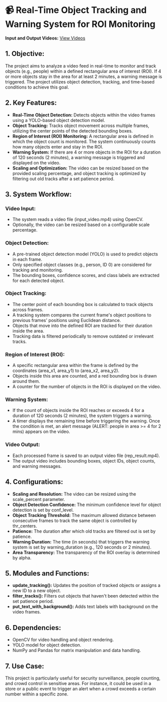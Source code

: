 # 📹 Real-Time Object Tracking and Warning System for ROI Monitoring

**Input and Output Videos:** [View Videos](https://bit.ly/3LQANQW)

## 1. Objective:
The project aims to analyze a video feed in real-time to monitor and track objects (e.g., people) within a defined rectangular area of interest (ROI). If 4 or more objects stay in the area for at least 2 minutes, a warning message is triggered. The project utilizes object detection, tracking, and time-based conditions to achieve this goal.

## 2. Key Features:
- **Real-Time Object Detection:** Detects objects within the video frames using a YOLO-based object detection model.
- **Object Tracking:** Tracks object movement across multiple frames, utilizing the center points of the detected bounding boxes.
- **Region of Interest (ROI) Monitoring:** A rectangular area is defined in which the object count is monitored. The system continuously counts how many objects enter and stay in the ROI.
- **Warning System:** If there are 4 or more objects in the ROI for a duration of 120 seconds (2 minutes), a warning message is triggered and displayed on the video.
- **Scaling and Optimization:** The video can be resized based on the provided scaling percentage, and object tracking is optimized by filtering out old tracks after a set patience period.

## 3. System Workflow:
### Video Input:
- The system reads a video file (input_video.mp4) using OpenCV.
- Optionally, the video can be resized based on a configurable scale percentage.

### Object Detection:
- A pre-trained object detection model (YOLO) is used to predict objects in each frame.
- Only specified object classes (e.g., person, ID 0) are considered for tracking and monitoring.
- The bounding boxes, confidence scores, and class labels are extracted for each detected object.

### Object Tracking:
- The center point of each bounding box is calculated to track objects across frames.
- A tracking system compares the current frame's object positions to previous frames' positions using Euclidean distance.
- Objects that move into the defined ROI are tracked for their duration inside the area.
- Tracking data is filtered periodically to remove outdated or irrelevant tracks.

### Region of Interest (ROI):
- A specific rectangular area within the frame is defined by the coordinates (area_x1, area_y1) to (area_x2, area_y2).
- Objects inside this area are counted, and a red bounding box is drawn around them.
- A counter for the number of objects in the ROI is displayed on the video.

### Warning System:
- If the count of objects inside the ROI reaches or exceeds 4 for a duration of 120 seconds (2 minutes), the system triggers a warning.
- A timer displays the remaining time before triggering the warning. Once the condition is met, an alert message (ALERT: people in area >= 4 for 2 mins) appears on the video.

### Video Output:
- Each processed frame is saved to an output video file (rep_result.mp4).
- The output video includes bounding boxes, object IDs, object counts, and warning messages.

## 4. Configurations:
- **Scaling and Resolution:** The video can be resized using the scale_percent parameter.
- **Object Detection Confidence:** The minimum confidence level for object detection is set by conf_level.
- **Object Tracking Threshold:** The maximum allowed distance between consecutive frames to track the same object is controlled by thr_centers.
- **Patience:** The duration after which old tracks are filtered out is set by patience.
- **Warning Duration:** The time (in seconds) that triggers the warning system is set by warning_duration (e.g., 120 seconds or 2 minutes).
- **Area Transparency:** The transparency of the ROI overlay is determined by alpha.

## 5. Modules and Functions:
- **update_tracking():** Updates the position of tracked objects or assigns a new ID to a new object.
- **filter_tracks():** Filters out objects that haven't been detected within the set patience period.
- **put_text_with_background():** Adds text labels with background on the video frames.

## 6. Dependencies:
- OpenCV for video handling and object rendering.
- YOLO model for object detection.
- NumPy and Pandas for matrix manipulation and data handling.

## 7. Use Case:
This project is particularly useful for security surveillance, people counting, and crowd control in sensitive areas. For instance, it could be used in a store or a public event to trigger an alert when a crowd exceeds a certain number within a specific zone.
